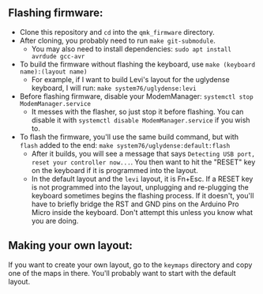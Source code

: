 ## Flashing firmware:
* Clone this repository and `cd` into the `qmk_firmware` directory.
* After cloning, you probably need to run `make git-submodule`.
   - You may also need to install dependencies: `sudo apt install avrdude gcc-avr`
* To build the firmware without flashing the keyboard, use `make (keyboard name):(layout name)`
   - For example, if I want to build Levi's layout for the uglydense keyboard, I will run:
   `make system76/uglydense:levi`
* Before flashing firmware, disable your ModemManager: `systemctl stop ModemManager.service`
   - It messes with the flasher, so just stop it before flashing. You can disable it with `systemctl disable ModemManager.service` if you wish to.
* To flash the firmware, you'll use the same build command, but with `flash` added to the end:
   `make system76/uglydense:default:flash`
   - After it builds, you will see a message that says `Detecting USB port, reset your controller now...`. You then want to hit the "RESET" key on the keyboard if it is programmed into the layout. 
   - In the default layout and the `levi` layout, it is Fn+Esc. If a RESET key is not programmed into the layout, unplugging and re-plugging the keyboard sometimes begins the flashing process. If it doesn't, you'll have to briefly bridge the RST and GND pins on the Arduino Pro Micro inside the keyboard. Don't attempt this unless you know what you are doing.
   
## Making your own layout:
If you want to create your own layout, go to the `keymaps` directory and copy one of the maps in there. You'll probably want to start with the default layout. 
